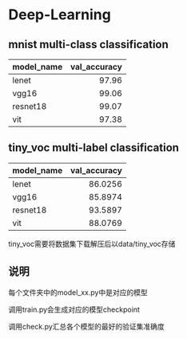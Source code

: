 # Deep-Learning

## mnist multi-class classification

| model_name   |   val_accuracy |
|:-------------|---------------:|
| lenet        |          97.96 |
| vgg16        |          99.06 |
| resnet18     |          99.07 |
| vit          |          97.38 |

## tiny_voc multi-label classification

| model_name   |   val_accuracy |
|:-------------|---------------:|
| lenet        |        86.0256 |
| vgg16        |        85.8974 |
| resnet18     |        93.5897 |
| vit          |        88.0769 |

tiny_voc需要将数据集下载解压后以data/tiny_voc存储

## 说明
每个文件夹中的model_xx.py中是对应的模型

调用train.py会生成对应的模型checkpoint

调用check.py汇总各个模型的最好的验证集准确度
